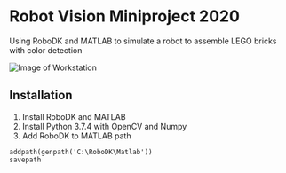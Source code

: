 # Robot Vision Miniproject 2020
Using RoboDK and MATLAB to simulate a robot to assemble LEGO bricks with color detection

![Image of Workstation](https://github.com/SolidGeek/RobotVisionMATLAB/blob/master/workstation.PNG)

## Installation

1. Install RoboDK and MATLAB
2. Install Python 3.7.4 with OpenCV and Numpy
3. Add RoboDK to MATLAB path
```
addpath(genpath('C:\RoboDK\Matlab'))
savepath
```

   

